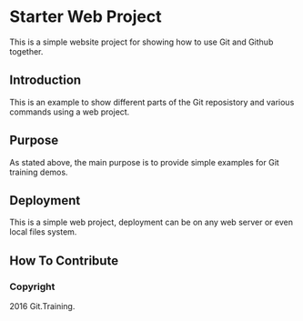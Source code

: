 # Starter Web Project

This is a simple website project for showing how to use Git and Github together.

## Introduction

This is an example to show different parts of the Git reposistory and various commands using a web project.

## Purpose

As stated above, the main purpose is to provide simple examples for Git training demos.

## Deployment

This is a simple web project, deployment can be on any web server or even local files system.

## How To Contribute

### Copyright

2016 Git.Training.

